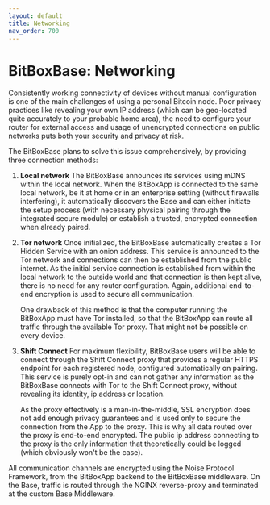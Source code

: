 ```yaml
---
layout: default
title: Networking
nav_order: 700
---
```

# BitBoxBase: Networking

Consistently working connectivity of devices without manual configuration is one of the main challenges of using a personal Bitcoin node.
Poor privacy practices like revealing your own IP address (which can be geo-located quite accurately to your probable home area), the need to configure your router for external access and usage of unencrypted connections on public networks puts both your security and privacy at risk.

The BitBoxBase plans to solve this issue comprehensively, by providing three connection methods:

1. **Local network**
   The BitBoxBase announces its services using mDNS within the local network.
   When the BitBoxApp is connected to the same local network, be it at home or in an enterprise setting (without firewalls interfering), it automatically discovers the Base and can either initiate the setup process (with necessary physical pairing through the integrated secure module) or establish a trusted, encrypted connection when already paired.

2. **Tor network**
   Once initialized, the BitBoxBase automatically creates a Tor Hidden Service with an onion address.
   This service is announced to the Tor network and connections can then be established from the public internet.
   As the initial service connection is established from within the local network to the outside world and that connection is then kept alive, there is no need for any router configuration.
   Again, additional end-to-end encryption is used to secure all communication.

   One drawback of this method is that the computer running the BitBoxApp must have Tor installed, so that the BitBoxApp can route all traffic through the available Tor proxy.
   That might not be possible on every device.

3. **Shift Connect**
   For maximum flexibility, BitBoxBase users will be able to connect through the Shift Connect proxy that provides a regular HTTPS endpoint for each registered node, configured automatically on pairing.
   This service is purely opt-in and can not gather any information as the BitBoxBase connects with Tor to the Shift Connect proxy, without revealing its identity, ip address or location.

   As the proxy effectively is a man-in-the-middle, SSL encryption does not add enough privacy guarantees and is used only to secure the connection from the App to the proxy.
   This is why all data routed over the proxy is end-to-end encrypted.
   The public ip address connecting to the proxy is the only information that theoretically could be logged (which obviously won't be the case).

All communication channels are encrypted using the Noise Protocol Framework, from the BitBoxApp backend to the BitBoxBase middleware.
On the Base, traffic is routed through the NGINX reverse-proxy and terminated at the custom Base Middleware.
